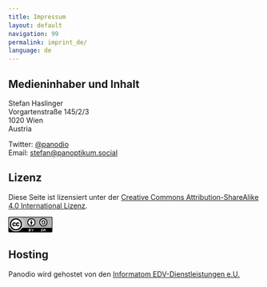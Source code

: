 ```yaml
---
title: Impressum
layout: default
navigation: 99
permalink: imprint_de/
language: de
---
```


## Medieninhaber und Inhalt

Stefan Haslinger<br/>
Vorgartenstraße 145/2/3<br/>
1020 Wien<br/>
Austria

Twitter: [@panodio](https://www.twitter.com/panodio)<br/>
Email: <stefan@panoptikum.social>


## Lizenz

<p>
  Diese Seite ist lizensiert unter der
  <a rel="license"
     href="http://creativecommons.org/licenses/by-sa/4.0/">
    Creative Commons Attribution-ShareAlike 4.0 International Lizenz</a>.
</p>

<a rel="license"
   href="http://creativecommons.org/licenses/by-sa/4.0/">
  <img alt="Creative Commons License"
       style="margin: 0px;"
       src="/img/88x31.png" />
</a>


## Hosting

Panodio wird gehostet von den
<a href="https://www.informatom.com">Informatom EDV-Dienstleistungen e.U.</a>

